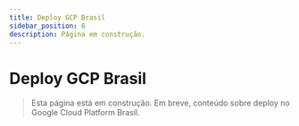 ```yaml
---
title: Deploy GCP Brasil
sidebar_position: 6
description: Página em construção.
---
```


# Deploy GCP Brasil

> Esta página está em construção. Em breve, conteúdo sobre deploy no Google Cloud Platform Brasil. 